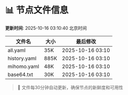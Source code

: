 # 📊 节点文件信息

**更新时间**: 2025-10-16 03:10:40 北京时间

| 文件名 | 大小 | 最后修改 |
|--------|------|----------|
| all.yaml | 35K | 2025-10-16 03:10 |
| history.yaml | 885K | 2025-10-16 03:10 |
| mihomo.yaml | 48K | 2025-10-16 03:10 |
| base64.txt | 30K | 2025-10-16 03:10 |

> 🔄 文件每30分钟自动更新，确保节点的新鲜度和可用性
